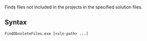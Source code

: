 ﻿Finds files not included in the projects in the specified solution files.

## Syntax

```
FindObsoleteFiles.exe [<sln-path> ...]
```
